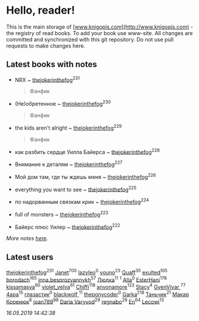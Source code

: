 # Hello, reader!
This is the main storage of [www.knigopis.com](http://www.knigopis.com) - the registry of read books.
To add your book use www-site. All changes are committed and synchronized with this git repository.
Do not use pull requests to make changes here.


## Latest books with notes
* NRX ~ [thejokerinthefog](users/317/317244423-vkontakte)<sup>231</sup>
    > Фанфик

* (Не)обретенное ~ [thejokerinthefog](users/317/317244423-vkontakte)<sup>230</sup>
    > Фанфик

* the kids aren't alright ~ [thejokerinthefog](users/317/317244423-vkontakte)<sup>229</sup>
    > Фанфик

* как разбить сердце Уилла Байерса ~ [thejokerinthefog](users/317/317244423-vkontakte)<sup>228</sup>

* Внимание к деталям ~ [thejokerinthefog](users/317/317244423-vkontakte)<sup>227</sup>

* Мой дом там, где ты ждешь меня ~ [thejokerinthefog](users/317/317244423-vkontakte)<sup>226</sup>

* everything you want to see ~ [thejokerinthefog](users/317/317244423-vkontakte)<sup>225</sup>

* по надорванным связкам крик ~ [thejokerinthefog](users/317/317244423-vkontakte)<sup>224</sup>

* full of monsters ~ [thejokerinthefog](users/317/317244423-vkontakte)<sup>223</sup>

* Байерс плюс Уилер ~ [thejokerinthefog](users/317/317244423-vkontakte)<sup>222</sup>


_More notes [here](latest_books_with_notes.md)._


## Latest users
[thejokerinthefog](users/317/317244423-vkontakte)<sup>231</sup> 
[Janet](users/108/108113656204404967440-google)<sup>700</sup> 
[lazyleo](users/116/116845519572391639637-google)<sup>0</sup> 
[youno](users/302/302928912-vkontakte)<sup>23</sup> 
[Quaff](users/122/12267158-vkontakte)<sup>35</sup> 
[exulted](users/100/100599204551896265722-google)<sup>105</sup> 
[borodach](users/157/15706320-vkontakte)<sup>165</sup> 
[inna.besprozvannykh](users/733/73323849-yandex)<sup>57</sup> 
[Людка](users/111/111038749-vkontakte)<sup>11</sup> 
[](users/114/114792281744850455512-google)<sup>1</sup> 
[Alla](users/103/103352250712959229257-google)<sup>0</sup> 
[EsterHani](users/305/30558181-vkontakte)<sup>178</sup> 
[kissamasya](users/684/68439978-vkontakte)<sup>60</sup> 
[violet_velva](users/116/116961712580551399099-google)<sup>61</sup> 
[Chiffi](users/105/105831994080785626680-google)<sup>118</sup> 
[anvonamore](users/595/5957175-vkontakte)<sup>123</sup> 
[Stacy](users/309/30902475-vkontakte)<sup>4</sup> 
[GvenVivar ](users/158/158266434925901-facebook)<sup>77</sup> 
[4apa](users/117/117392596378069249667-google)<sup>15</sup> 
[глазастик](users/115/115257673890455357280-google)<sup>0</sup> 
[blackwolf ](users/236/236639644-vkontakte)<sup>11</sup> 
[theponycoder](users/195/195144442-vkontakte)<sup>0</sup> 
[Garka](users/115/115753719718250012620-google)<sup>218</sup> 
[Таньчик](users/209/2096581563762610-facebook)<sup>21</sup> 
[Макар Коренюк](users/126/126368737-vkontakte)<sup>6</sup> 
[joan789](users/240/2401650-vkontakte)<sup>98</sup> 
[Daria Varyvod](users/829/829893410524253-facebook)<sup>29</sup> 
[regnabo](users/870/870059322-yandex)<sup>29</sup> 
[En](users/333/333646551-vkontakte)<sup>64</sup> 
[Lecowi](users/521/521873425-vkontakte)<sup>13</sup> 


_16.05.2019 14:42:38_
